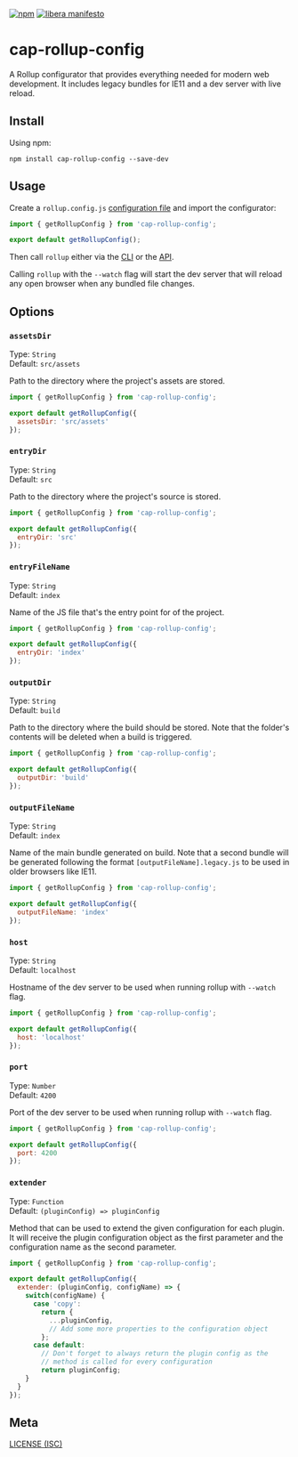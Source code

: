 [![npm](https://img.shields.io/npm/v/cap-rollup-config.svg)](https://www.npmjs.com/package/cap-rollup-config)
[![libera manifesto](https://img.shields.io/badge/libera-manifesto-lightgrey.svg)](https://liberamanifesto.com)

# cap-rollup-config

A Rollup configurator that provides everything needed for modern web development. It includes legacy bundles for IE11 and a dev server with live reload.

## Install

Using npm:

```console
npm install cap-rollup-config --save-dev
```

## Usage

Create a `rollup.config.js` [configuration file](https://www.rollupjs.org/guide/en/#configuration-files) and import the configurator:

```js
import { getRollupConfig } from 'cap-rollup-config';

export default getRollupConfig();
```

Then call `rollup` either via the [CLI](https://www.rollupjs.org/guide/en/#command-line-reference) or the [API](https://www.rollupjs.org/guide/en/#javascript-api).

Calling `rollup` with the `--watch` flag will start the dev server that will reload any open browser when any bundled file changes.

## Options

### `assetsDir`

Type: `String`<br>
Default: `src/assets`

Path to the directory where the project's assets are stored.

```js
import { getRollupConfig } from 'cap-rollup-config';

export default getRollupConfig({
  assetsDir: 'src/assets'
});
```

### `entryDir`

Type: `String`<br>
Default: `src`

Path to the directory where the project's source is stored.

```js
import { getRollupConfig } from 'cap-rollup-config';

export default getRollupConfig({
  entryDir: 'src'
});
```

### `entryFileName`

Type: `String`<br>
Default: `index`

Name of the JS file that's the entry point for of the project.

```js
import { getRollupConfig } from 'cap-rollup-config';

export default getRollupConfig({
  entryDir: 'index'
});
```

### `outputDir`

Type: `String`<br>
Default: `build`

Path to the directory where the build should be stored. Note that the folder's contents will be deleted when a build is triggered.

```js
import { getRollupConfig } from 'cap-rollup-config';

export default getRollupConfig({
  outputDir: 'build'
});
```

### `outputFileName`

Type: `String`<br>
Default: `index`

Name of the main bundle generated on build. Note that a second bundle will be generated following the format `[outputFileName].legacy.js` to be used in older browsers like IE11.

```js
import { getRollupConfig } from 'cap-rollup-config';

export default getRollupConfig({
  outputFileName: 'index'
});
```

### `host`

Type: `String`<br>
Default: `localhost`

Hostname of the dev server to be used when running rollup with `--watch` flag.

```js
import { getRollupConfig } from 'cap-rollup-config';

export default getRollupConfig({
  host: 'localhost'
});
```

### `port`

Type: `Number`<br>
Default: `4200`

Port of the dev server to be used when running rollup with `--watch` flag.

```js
import { getRollupConfig } from 'cap-rollup-config';

export default getRollupConfig({
  port: 4200
});
```

### `extender`

Type: `Function`<br>
Default: `(pluginConfig) => pluginConfig`

Method that can be used to extend the given configuration for each plugin. It will receive the plugin configuration object as the first parameter and the configuration name as the second parameter.

```js
import { getRollupConfig } from 'cap-rollup-config';

export default getRollupConfig({
  extender: (pluginConfig, configName) => {
    switch(configName) {
      case 'copy':
        return {
          ...pluginConfig,
          // Add some more properties to the configuration object
        };
      case default:
        // Don't forget to always return the plugin config as the
        // method is called for every configuration
        return pluginConfig;
    }
  }
});
```

## Meta

[LICENSE (ISC)](https://opensource.org/licenses/ISC)